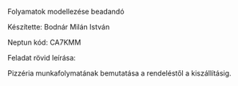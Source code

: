 Folyamatok modellezése beadandó

Készítette: Bodnár Milán István

Neptun kód: CA7KMM


Feladat rövid leírása:

Pizzéria munkafolymatának bemutatása a rendeléstől a kiszállításig.
